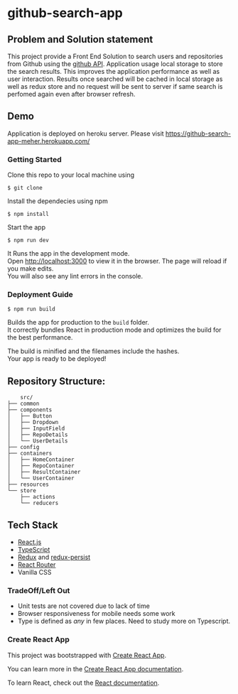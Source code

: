 # github-search-app

## Problem and Solution statement

This project provide a Front End Solution to search users and repositories from Github using the [github API](https://docs.github.com/en/rest/reference/). Application usage local storage to store the search results. This improves the application performance as well as user interaction. Results once searched will be cached in local storage as well as redux store and no request will be sent to server if same search is perfomed again even after browser refresh.

## Demo

Application is deployed on heroku server. Please visit https://github-search-app-meher.herokuapp.com/

### Getting Started

Clone this repo to your local machine using

```shell
$ git clone
```

Install the dependecies using npm

```shell
$ npm install
```

Start the app

```shell
$ npm run dev
```

It Runs the app in the development mode.\
Open [http://localhost:3000](http://localhost:3000) to view it in the browser.
The page will reload if you make edits.\
You will also see any lint errors in the console.

### Deployment Guide

```shell
$ npm run build
```

Builds the app for production to the `build` folder.\
It correctly bundles React in production mode and optimizes the build for the best performance.

The build is minified and the filenames include the hashes.\
Your app is ready to be deployed!

## Repository Structure:

        src/
    ├── common
    ├── components
    │   ├── Button
    │   ├── Dropdown
    │   ├── InputField
    │   ├── RepoDetails
    │   └── UserDetails
    ├── config
    ├── containers
    │   ├── HomeContainer
    │   ├── RepoContainer
    │   ├── ResultContainer
    │   └── UserContainer
    ├── resources
    └── store
        ├── actions
        └── reducers

## Tech Stack

- [React.js](https://reactjs.org/)
- [TypeScript](https://www.typescriptlang.org/)
- [Redux](https://redux.js.org/) and [redux-persist](https://github.com/rt2zz/redux-persist)
- [React Router](https://github.com/ReactTraining/react-router)
- Vanilla CSS

### TradeOff/Left Out

- Unit tests are not covered due to lack of time
- Browser responsiveness for mobile needs some work
- Type is defined as _any_ in few places. Need to study more on Typescript.

### Create React App

This project was bootstrapped with [Create React App](https://github.com/facebook/create-react-app).

You can learn more in the [Create React App documentation](https://facebook.github.io/create-react-app/docs/getting-started).

To learn React, check out the [React documentation](https://reactjs.org/).
